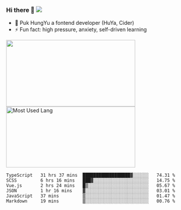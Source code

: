 ### Hi there 👋   ![](https://komarev.com/ghpvc/?username=trojan0523&color=ff69b4&label=PV+Since+2020-1-1)

 - 🔭 Puk HungYu a fontend developer (HuYa, Cider)
 - ⚡ Fun fact: high pressure, anxiety, self-driven learning 

 <img align="left" width="350px" height="180px" src="https://github-readme-stats.vercel.app/api?username=trojan0523&show_icons=true&icon_color=199861&count_private=true" />
 
 <img width="350px" height="165px" alt="Most Used Lang" src="https://github-readme-stats.vercel.app/api/top-langs/?username=trojan0523&layout=compact"/>
 

 <!--START_SECTION:waka-->

```text
TypeScript   31 hrs 37 mins  ██████████████████▓░░░░░░   74.31 %
SCSS         6 hrs 16 mins   ███▓░░░░░░░░░░░░░░░░░░░░░   14.75 %
Vue.js       2 hrs 24 mins   █▒░░░░░░░░░░░░░░░░░░░░░░░   05.67 %
JSON         1 hr 16 mins    ▓░░░░░░░░░░░░░░░░░░░░░░░░   03.01 %
JavaScript   37 mins         ▒░░░░░░░░░░░░░░░░░░░░░░░░   01.47 %
Markdown     19 mins         ▒░░░░░░░░░░░░░░░░░░░░░░░░   00.76 %
```

<!--END_SECTION:waka-->

 
<!--
**Trojan0523/Trojan0523** is a ✨ _special_ ✨ repository because its `README.md` (this file) appears on your GitHub profile.

Here are some ideas to get you started:

- 👯 looking to collaborate on where? i don`t know
- 🤔 I’m looking for help with ...
- 💬 Ask me about ...
- 📫 How to reach me: ...
- 😄 Pronouns: ...
- ⚡ Fun fact: ...
![](https://komarev.com/ghpvc/?username=trojan0523)
-->
